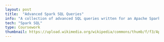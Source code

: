 ```yaml
---
layout: post
title:  "Advanced Spark SQL Queries"
info: "A collection of advanced SQL queries written for an Apache Spark course."
tech: "Spark SQL"
type: Coursework
thumbnail: https://upload.wikimedia.org/wikipedia/commons/thumb/f/f3/Apache_Spark_logo.svg/1200px-Apache_Spark_logo.svg.png
---
```



